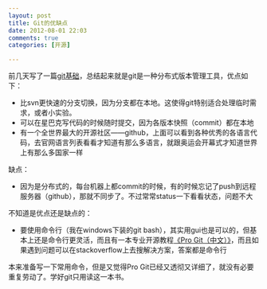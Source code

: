 ```yaml
---
layout: post
title: Git的优缺点
date: 2012-08-01 22:03
comments: true
categories: [开源]

---
```


前几天写了一篇<a href="http://yuguo.us/weblog/git-base/">git基础</a>，总结起来就是git是一种分布式版本管理工具，优点如下：
<ul>
	<li>比svn更快速的分支切换，因为分支都在本地。这使得git特别适合处理临时需求，或者小实验。</li>
	<li>可以在星巴克写代码的时候随时提交，因为各版本快照（commit）都在本地</li>
	<li>有一个全世界最大的开源社区——github，上面可以看到各种优秀的各语言代码，去官网语言列表看看才知道有那么多语言，就跟奥运会开幕式才知道世界上有那么多国家一样</li></ul>
缺点：
<ul>
	<li>因为是分布式的，每台机器上都commit的时候，有的时候忘记了push到远程服务器（github），那就不同步了。不过常常status一下看看状态，问题不大</li></ul>
不知道是优点还是缺点的：
<ul>
	<li>要使用命令行（我在windows下装的git bash），其实用gui也是可以的，但基本上还是命令行更灵活，而且有一本专业开源教程<a href="http://git-scm.com/2010/06/09/pro-git-zh.html">《Pro Git（中文）》</a>，而且如果遇到问题可以在stackoverflow上去搜解决方案，答案都是命令行</li></ul>
本来准备写一下常用命令，但是又觉得Pro Git已经又透彻又详细了，就没有必要重复劳动了。学好git只用读这一本书。

